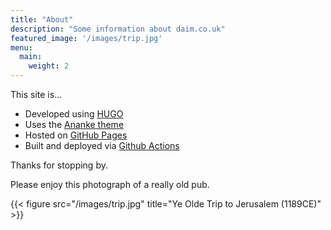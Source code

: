 ```yaml
---
title: "About"
description: "Some information about daim.co.uk"
featured_image: '/images/trip.jpg'
menu:
  main:
    weight: 2
---
```

This site is...
+ Developed using [HUGO](https://gohugo.io)
+ Uses the [Ananke theme](https://github.com/theNewDynamic/gohugo-theme-ananke)
+ Hosted on [GitHub Pages](https://pages.github.com)
+ Built and deployed via [Github Actions](https://github.com/features/actions)


Thanks for stopping by. 

Please enjoy this photograph of a really old pub.

{{< figure src="/images/trip.jpg" title="Ye Olde Trip to Jerusalem (1189CE)" >}}

